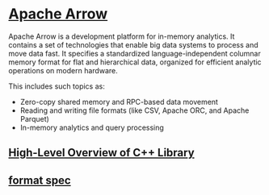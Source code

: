 # [Apache Arrow](https://arrow.apache.org/docs/index.html)

Apache Arrow is a development platform for in-memory analytics. It contains a set of technologies that enable big data systems to process and move data fast. It specifies a standardized language-independent columnar memory format for flat and hierarchical data, organized for efficient analytic operations on modern hardware.

This includes such topics as:

* Zero-copy shared memory and RPC-based data movement
* Reading and writing file formats (like CSV, Apache ORC, and Apache Parquet)
* In-memory analytics and query processing

## [High-Level Overview of C++ Library](https://arrow.apache.org/docs/cpp/overview.html)

## [format spec](https://arrow.apache.org/docs/format/Intro.html)